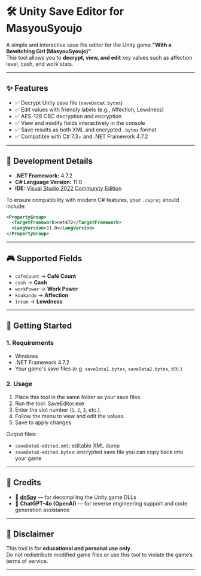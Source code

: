 ﻿# 🛠 Unity Save Editor for MasyouSyoujo

A simple and interactive save file editor for the Unity game **"With a Bewitching Girl (MasyouSyoujo)"**.  
This tool allows you to **decrypt, view, and edit** key values such as affection level, cash, and work stats.

---

## ✨ Features

- ✅ Decrypt Unity save file (`saveDataX.bytes`)
- ✅ Edit values with friendly labels (e.g., Affection, Lewdness)
- ✅ AES-128 CBC decryption and encryption
- ✅ View and modify fields interactively in the console
- ✅ Save results as both XML and encrypted `.bytes` format
- ✅ Compatible with C# 7.3+ and .NET Framework 4.7.2

---

## 🧰 Development Details

- **.NET Framework:** 4.7.2  
- **C# Language Version:** 11.0  
- **IDE:** [Visual Studio 2022 Community Edition](https://visualstudio.microsoft.com/vs/community/)

To ensure compatibility with modern C# features, your `.csproj` should include:

```xml
<PropertyGroup>
  <TargetFramework>net472</TargetFramework>
  <LangVersion>11.0</LangVersion>
</PropertyGroup>
```

---

## 🎮 Supported Fields

- `cafeCount` → **Café Count**
- `cash` → **Cash**
- `workPower` → **Work Power**
- `koukando` → **Affection**
- `inran` → **Lewdness**

---

## 🏁 Getting Started

### 1. Requirements

- Windows
- .NET Framework 4.7.2
- Your game's save files (e.g. `saveData1.bytes`, `saveData2.bytes`, etc.)

### 2. Usage

1. Place this tool in the same folder as your save files.
2. Run the tool: SaveEditor.exe
3. Enter the slot number (`1`, `2`, `3`, etc.).
4. Follow the menu to view and edit the values.
5. Save to apply changes.

Output files:
- `saveDataX-edited.xml`: editable XML dump
- `saveDataX-edited.bytes`: encrypted save file you can copy back into your game

---

## 🙏 Credits

- 🧠 **[dnSpy](https://github.com/dnSpy/dnSpy)** — for decompiling the Unity game DLLs
- 🤖 **ChatGPT-4o (OpenAI)** — for reverse engineering support and code generation assistance

---

## 📜 Disclaimer

This tool is for **educational and personal use only**.  
Do not redistribute modified game files or use this tool to violate the game’s terms of service.

---
